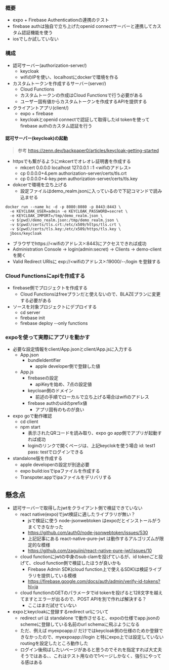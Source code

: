 ### 概要

- expo + Firebase Authenticationの連携のテスト
- firebase authは独自で立ち上げたopenid connectサーバーと連携してカスタム認証機能を使う
- iosでしか試していない

### 構成

- 認可サーバー(authorization-server/)
    - keycloak
    - wifiのIPを使い、localhostにdockerで環境を作る
- カスタムトークンを作成するサーバー(server/)
    - Cloud Functions
    - カスタムトークンの作成はCloud Functionsで行う必要がある
    - ユーザー固有値からカスタムトークンを作成するAPIを提供する
- クライアントアプリ(client/)
    - expo + firebase
    - keycloakとopenid connectで認証して取得したid tokenを使ってfirebase authのカスタム認証を行う

#### 認可サーバー(keycloak)の起動

> 参考
> https://zenn.dev/backpaper0/articles/keycloak-getting-started

- httpsでも繋がるようにmkcertでオレオレ証明書を作成する
    - mkcert 0.0.0.0 localhost 127.0.0.1 ::1 <wifiのアドレス>
    - cp 0.0.0.0+4.pem authorization-server/certs/tls.crt
    - cp 0.0.0.0+4-key.pem authorization-server/certs/tls.key
- dokcerで環境を立ち上げる
    - 設定ファイルはdemo_realm.jsonに入っているので下記コマンドで読み込ませる
```
docker run --name kc -d -p 8080:8080 -p 8443:8443 \
  -e KEYCLOAK_USER=admin -e KEYCLOAK_PASSWORD=secret \
  -e KEYCLOAK_IMPORT=/tmp/demo_realm.json \
  -v $(pwd)/demo_realm.json:/tmp/demo_realm.json \
  -v $(pwd)/certs/tls.crt:/etc/x509/https/tls.crt \
  -v $(pwd)/certs/tls.key:/etc/x509/https/tls.key \
  jboss/keycloak
```
- ブラウザでhttps://<wifiのアドレス>:8443にアクセスできれば成功
- Administration Console -> login(admin:secret) -> Clients -> demo-client を開く
- Valid Redirect URIsに exp://<wifiのアドレス>:19000/--/login を登録する

### Cloud Functionsにapiを作成する

- firebase側でプロジェクトを作成する
    - Cloud Functionsはfreeプランだと使えないので、BLAZEプランに変更する必要がある
- ソースを対象プロジェクトにデプロイする
    - cd server
    - firebase init
    - firebase deploy --only functions

### expoを使って実際にアプリを動かす

- 必要な設定情報をclient/App.jsonとclient/App.jsに入力する
    - App.json
        - bundleIdentifier
            - apple developer側で登録した値
    - App.js
        - firebaseの設定
            - apiKeyを始め、7点の設定値
        - keycloan側のドメイン
            - 前述の手順でローカルで立ち上げる場合はwifiのアドレス
        - firebase authのuidのprefix値
            - アプリ固有のものが良い
- expo goで動作確認
    - cd client
    - npm start
        - 表示されたQRコードを読み取り、expo go app側でアプリが起動すれば成功
        - loginのリンクで開くページは、上記keyclokを使う場合 id: test1 pass: testでログインできる
- standalone版を作成する
    - apple developerの設定が別途必要
    - expo build:iosでipaファイルを作成する
    - Transpoter.appでipaファイルをデリバリする

## 懸念点

- 認可サーバーで取得したjwtをクライアント側で検証できていない
    - react native(expo)でjwt検証に適したライブラリが無い？
        - jsで検証に使う node-jsonwebtoken はexpoだとインストールがうまくできなかった
        - https://github.com/auth0/node-jsonwebtoken/issues/530
        - 上記記事にある react-native-pure-jwt は動作するアルゴリズムが限定的な模様
        - https://github.com/zaguiini/react-native-pure-jwt/issues/10
    - cloud functionにjwtの中身のsub clamを投げているが、id tokenごと投げて、cloud function側で検証したほうが良いかも
        - Firebase Admin SDK(cloud function上で使えるSDK)は検証ライブラリを提供している模様
        - https://firebase.google.com/docs/auth/admin/verify-id-tokens?hl=ja
    - cloud functionのGETのパラメータでid tokenを投げると128文字を越えてますとエラーが出るので、POST APIを別で作れば解決する？
        - ここはまだ試せていない
- expoとkeycloakに登録するredirect urlについて
    - redirect url は standalone で動作させると、expoの仕様でapp.jsonのschemeに登録している名前のurl schemaに飛ぶようになる
    - ただ、例えば myexpoapp:// だけではkeycloak側の仕様のためか登録できなかったので、myexpoapp://login と特にexpo上では設定していないroutingを設定したところ動作した
    - ログイン後飛ばしたいページがあると思うのでそれを指定すれば大丈夫そうではある、、これはテスト用なので1ページしかなく、強引にやってる感はある